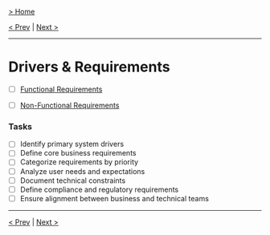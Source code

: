[> Home](../readme.md)

[< Prev](../2.Business-goals/readme)  |  [Next >](functional-requirements.md)

---

# Drivers & Requirements

* [ ] [Functional Requirements](functional-requirements.md#functional-requirements)
* [ ] [Non-Functional Requirements](non-functional-requirements.md#non-functional-requirements)



### **Tasks**

* [ ] Identify primary system drivers
* [ ] Define core business requirements
* [ ] Categorize requirements by priority
* [ ] Analyze user needs and expectations
* [ ] Document technical constraints
* [ ] Define compliance and regulatory requirements
* [ ] Ensure alignment between business and technical teams

---

[< Prev](../2.Business-goals/readme)  |  [Next >](functional-requirements.md)
